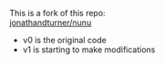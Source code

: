
This is a fork of this repo:   
[jonathandturner/nunu](https://github.com/jonathandturner/nunu)

* v0 is the original code    
* v1 is starting to make modifications
